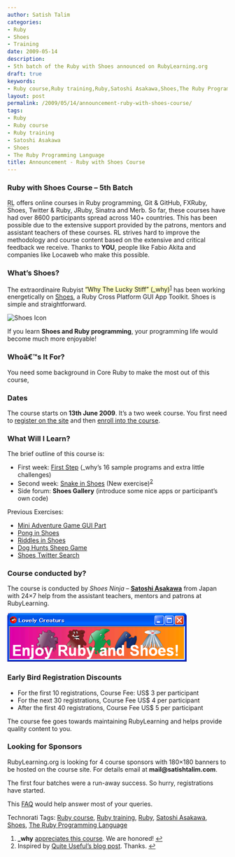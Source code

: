 ```yaml
---
author: Satish Talim
categories:
- Ruby
- Shoes
- Training
date: 2009-05-14
description:
- 5th batch of the Ruby with Shoes announced on RubyLearning.org
draft: true
keywords:
- Ruby course,Ruby training,Ruby,Satoshi Asakawa,Shoes,The Ruby Programming Language
layout: post
permalink: /2009/05/14/announcement-ruby-with-shoes-course/
tags:
- Ruby
- Ruby course
- Ruby training
- Satoshi Asakawa
- Shoes
- The Ruby Programming Language
title: Announcement - Ruby with Shoes Course
---
```


<div>
  <h3>
    Ruby with Shoes Course &#8211; 5th Batch
  </h3>
  
  <p class="update">
    <abbr title="RubyLearning">RL</abbr> offers online courses in Ruby programming, Git & GitHub, FXRuby, Shoes, Twitter & Ruby, JRuby, Sinatra and Merb. So far, these courses have had over 8600 participants spread across 140+ countries. This has been possible due to the extensive support provided by the patrons, mentors and assistant teachers of these courses. RL strives hard to improve the methodology and course content based on the extensive and critical feedback we receive. Thanks to <strong>YOU</strong>, people like Fabio Akita and companies like Locaweb who make this possible.
  </p>
  
  <h3>
    What&#8217;s Shoes?
  </h3>
  
  <p>
    The extraordinaire Rubyist <span style="background-color: #FFFFCC;">&#8220;Why The Lucky Stiff&#8221; (_why)</span><sup class='footnote'><a href='#fn-2017-1' id='fnref-2017-1'>1</a></sup> has been working energetically on <a href="http://shoooes.net/">Shoes</a>, a Ruby Cross Platform GUI App Toolkit. Shoes is simple and straightforward.
  </p>
  
  <p>
    <img class="alignright" src="http://rubylearning.com/images/shoes-icon.png" alt="Shoes Icon" />
  </p>
  
  <p>
    If you learn <strong>Shoes and Ruby programming</strong>, your programming life would become much more enjoyable!
  </p>
  
  <h3>
    Whoâ€™s It For?
  </h3>
  
  <p>
    You need some background in Core Ruby to make the most out of this course,
  </p>
  
  <h3>
    Dates
  </h3>
  
  <p>
    The course starts on <strong>13th June 2009</strong>. It&#8217;s a two week course. You first need to <a href="http://rubylearning.org/">register on the site</a> and then <a href="http://rubylearning.org/class/course/view.php?id=37">enroll into the course</a>.
  </p>
  
  <h3>
    What Will I Learn?
  </h3>
  
  <p>
    The brief outline of this course is:
  </p>
  
  <ul>
    <li>
      First week: <a href="http://shoooes.net/tutorial/">First Step</a> (_why&#8217;s 16 sample programs and extra little challenges)
    </li>
    <li>
      Second week: <a href="http://www.rin-shun.com/rubylearning/shoes/snake.swf.html">Snake in Shoes</a> (New exercise)<sup class='footnote'><a href='#fn-2017-2' id='fnref-2017-2'>2</a></sup>
    </li>
    <li>
      Side forum: <strong>Shoes Gallery</strong> (introduce some nice apps or participant&#8217;s own code)
    </li>
  </ul>
  
  <p>
    Previous Exercises:
  </p>
  
  <ul>
    <li>
      <a href="http://github.com/ashbb/shoes_tutorial_html/blob/master/mdowns/00703_Assignment_3_Mini_Adventure_Game_GUI_Part.mdown">Mini Adventure Game GUI Part</a>
    </li>
    <li>
      <a href="http://github.com/ashbb/shoes_tutorial_html/blob/master/mdowns/00704_Assignment_4_Pong_in_Shoes.mdown">Pong in Shoes</a>
    </li>
    <li>
      <a href="http://github.com/ashbb/shoes_tutorial_html/tree/master/mdowns/00705_Assignment_5_Riddles_in_Shoes.mdown">Riddles in Shoes</a>
    </li>
    <li>
      <a href="http://github.com/ashbb/shoes_tutorial_html/tree/master/mdowns/00706_Assignment_6_Dog_Hunts_Sheep_Game.mdown">Dog Hunts Sheep Game</a>
    </li>
    <li>
      <a href="http://github.com/ashbb/shoes_twitter_search/tree/master">Shoes Twitter Search</a>
    </li>
  </ul>
  
  <h3>
    Course conducted by?
  </h3>
  
  <p>
    The course is conducted by <em>Shoes Ninja</em> &#8211; <strong><a href="http://newwws.shoooes.net/2008/09/27/the-ashbb-shoes-class.html">Satoshi Asakawa</a></strong> from Japan with 24&#215;7 help from the assistant teachers, mentors and patrons at RubyLearning.
  </p>
  
  <p>
    <img src="http://github.com/ashbb/shoes_tutorial_html/raw/master/images/sample93.png" alt="sample93.png" />
  </p>
  
  <h3>
    Early Bird Registration Discounts
  </h3>
  
  <ul>
    <li>
      For the first 10 registrations, Course Fee: US$ 3 per participant
    </li>
    <li>
      For the next 30 registrations, Course Fee US$ 4 per participant
    </li>
    <li>
      After the first 40 registrations, Course Fee US$ 5 per participant
    </li>
  </ul>
  
  <p>
    The course fee goes towards maintaining RubyLearning and helps provide quality content to you.
  </p>
  
  <h3>
    Looking for Sponsors
  </h3>
  
  <p>
    RubyLearning.org is looking for 4 course sponsors with 180&#215;180 banners to be hosted on the course site. For details email at <b>mail@satishtalim.com</b>.
  </p>
  
  <p>
    The first four batches were a run-away success. So hurry, registrations have started.
  </p>
  
  <p class="note">
    This <a href="http://rubylearning.com/satishtalim/faq.html">FAQ</a> would help answer most of your queries.
  </p>
</div>

Technorati Tags: <a href="http://technorati.com/tag/Ruby+course" rel="tag">Ruby course</a>, <a href="http://technorati.com/tag/Ruby+training" rel="tag">Ruby training</a>, <a href="http://technorati.com/tag/Ruby" rel="tag">Ruby</a>, <a href="http://technorati.com/tag/Satoshi+Asakawa" rel="tag">Satoshi Asakawa</a>, <a href="http://technorati.com/tag/Shoes" rel="tag">Shoes</a>, <a href="http://technorati.com/tag/The+Ruby+Programming+Language" rel="tag">The Ruby Programming Language</a>

<div class='footnotes'>
  <div class='footnotedivider'>
  </div>
  
  <ol>
    <li id='fn-2017-1'>
      <strong>_why</strong> <a href="http://rubylearning.com/blog/2008/10/30/ruby-and-shoes-programming-a-new-course/#comment-94551">appreciates this course</a>. We are honored! <span class='footnotereverse'><a href='#fnref-2017-1'>&#8617;</a></span>
    </li>
    <li id='fn-2017-2'>
      Inspired by <a href="http://quiteuseful.co.uk/post/94473551/lets-make-a-game-wrap-up">Quite Useful&#8217;s blog post</a>. Thanks. <span class='footnotereverse'><a href='#fnref-2017-2'>&#8617;</a></span>
    </li>
  </ol>
</div>

